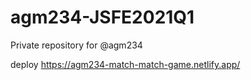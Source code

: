 # agm234-JSFE2021Q1
Private repository for @agm234

deploy https://agm234-match-match-game.netlify.app/
